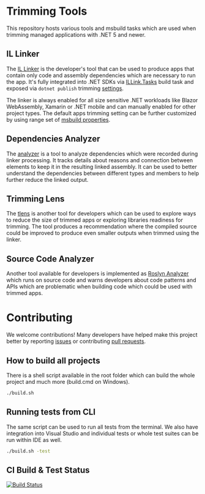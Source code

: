 # Trimming Tools

This repository hosts various tools and msbuild tasks which are used when trimming managed applications with .NET 5 and newer.

## IL Linker

The [IL Linker](src/linker/README.md) is the developer's tool that can be used to produce apps that contain only code and assembly dependencies which are necessary to run the app. It's fully integrated into
.NET SDKs via [ILLink.Tasks](src/ILLink.Tasks/README.md) build task and exposed via `dotnet publish` trimming [settings](https://docs.microsoft.com/en-us/dotnet/core/deploying/trim-self-contained#trim-your-app---cli).

The linker is always enabled for all size sensitive .NET workloads like Blazor WebAssembly, Xamarin or .NET mobile and can manually enabled for other project types. The default apps trimming setting can be further customized by using range set of [msbuild properties](https://docs.microsoft.com/en-us/dotnet/core/deploying/trimming-options).

## Dependencies Analyzer

The [analyzer](src/analyzer/README.md) is a tool to analyze dependencies which were recorded during linker processing. It tracks details about reasons and connection between elements to keep it in the resulting linked assembly. It can be used to better understand the dependencies between different types and members to help further reduce the linked output.

## Trimming Lens

The [tlens](src/tlens/README.md) is another tool for developers which can be used to explore ways to reduce the size of trimmed apps or exploring libraries readiness for trimming. The tool produces a recommendation where the compiled source could be improved to produce even smaller outputs when trimmed using the linker.

## Source Code Analyzer

Another tool available for developers is implemented as [Roslyn Analyzer](src/ILLink.RoslynAnalyzer) which runs on source code and warns developers about code patterns and APIs which are problematic when building code which could be used with trimmed apps.

# Contributing

We welcome contributions! Many developers have helped make this project better by reporting [issues](issues) or contributing [pull requests](linker/pulls).

## How to build all projects

There is a shell script available in the root folder which can build the whole project and much more (build.cmd on Windows).

```sh
./build.sh
```

## Running tests from CLI

The same script can be used to run all tests from the terminal. We also have integration into Visual Studio and individual tests or whole test suites can be run within IDE as well.

```sh
./build.sh -test
```


## CI Build & Test Status

[![Build Status](https://dev.azure.com/dnceng/public/_apis/build/status/mono/linker-ci?branchName=master)](https://dev.azure.com/dnceng/public/_build/latest?definitionId=364&branchName=master)
